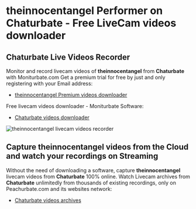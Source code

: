 # theinnocentangel Performer on Chaturbate - Free LiveCam videos downloader

## Chaturbate Live Videos Recorder

Monitor and record livecam videos of **theinnocentangel** from **Chaturbate** with Moniturbate.com
Get a premium trial for free by just and only registering with your Email address:
* [theinnocentangel Premium videos downloader](https://moniturbate.com/request-demo-licence-key.html)

Free livecam videos downloader - Moniturbate Software:
* [Chaturbate videos downloader](https://moniturbate.com/moniturbate-download-software.html)

![theinnocentangel livecam videos recorder](https://peachurnet.com/templates/moniturbate-software.png)


## Capture theinnocentangel videos from the Cloud and watch your recordings on Streaming

Without the need of downloading a software, capture **theinnocentangel** livecam videos from **Chaturbate** 100% online.
Watch Livecam archives from **Chaturbate** unlimitedly from thousands of existing recordings, only on Peachurbate.com and its websites network:
* [Chaturbate videos archives](https://peachurnet.com/)